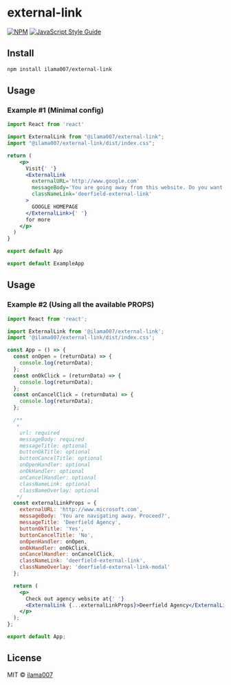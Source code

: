 # external-link

[![NPM](https://img.shields.io/npm/v/external-link.svg)](https://www.npmjs.com/package/external-link) [![JavaScript Style Guide](https://img.shields.io/badge/code_style-standard-brightgreen.svg)](https://standardjs.com)

## Install

```bash
npm install ilama007/external-link
```

## Usage

### Example #1 (Minimal config)

```jsx
import React from 'react'

import ExternalLink from "@ilama007/external-link";
import "@ilama007/external-link/dist/index.css";

return (
    <p>
      Visit{' '}
      <ExternalLink
        externalURL='http://www.google.com'
        messageBody='You are going away from this website. Do you want to continue?'
        classNameLink='deerfield-external-link'
      >
        GOOGLE HOMEPAGE
      </ExternalLink>{' '}
      for more
    </p>
  )
}

export default App

export default ExampleApp
```

## Usage

### Example #2 (Using all the available PROPS)

```jsx
import React from 'react';

import ExternalLink from '@ilama007/external-link';
import '@ilama007/external-link/dist/index.css';

const App = () => {
  const onOpen = (returnData) => {
    console.log(returnData);
  };
  const onOkClick = (returnData) => {
    console.log(returnData);
  };
  const onCancelClick = (returnData) => {
    console.log(returnData);
  };

  /**
   * 
    url: required
    messageBody: required
    messageTitle: optional
    buttonOkTitle: optional
    buttonCancelTitle: optional
    onOpenHandler: optional
    onOkHandler: optional
    onCancelHandler: optional
    classNameLink: optional
    classNameOverlay: optional
   */
  const externalLinkProps = {
    externalURL: 'http://www.microsoft.com',
    messageBody: 'You are navigating away. Proceed?',
    messageTitle: 'Deerfield Agency',
    buttonOkTitle: 'Yes',
    buttonCancelTitle: 'No',
    onOpenHandler: onOpen,
    onOkHandler: onOkClick,
    onCancelHandler: onCancelClick,
    classNameLink: 'deerfield-external-link',
    classNameOverlay: 'deerfield-external-link-modal'
  };

  return (
    <p>
      Check out agency website at{' '}
      <ExternalLink {...externalLinkProps}>Deerfield Agency</ExternalLink>
    </p>
  );
};

export default App;
```

## License

MIT © [ilama007](https://github.com/ilama007)
